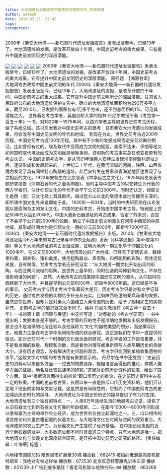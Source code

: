 ```yaml
---
title: 大地湾遗址发掘改写中国史前文明的年代_甘肃频道
author: wetech
date: 2019-02-21- 07:42
tags: 
categories: 
---
```

2006年《秦安大地湾——新石器时代遗址发掘报告》发表出版至今，已经13年了。大地湾遗址的发掘，是改革开放四十年间，中国史前考古的重大成果。它有提升中国史前文明历史的深层潜能。
<!-- more -->
                
<img align="center" border="0" src="http://p1.ifengimg.com/fck/2019_08/a3612036d2c9543_w214_h418.jpg" />
                
<img align="center" border="0" src="http://p1.ifengimg.com/fck/2019_08/57ef99493e3689a_w450_h300.jpg" />
                
<img align="center" border="0" src="http://p1.ifengimg.com/fck/2019_08/2f49a53616cbdae_w449_h338.jpg" />
            
<img align="center" border="0" src="http://p1.ifengimg.com/a/2019_08/1e60d1690e9d679_size18_w450_h255.jpg" />
<img align="center" border="0" src="http://p1.ifengimg.com/fck/2019_08/19f00b8d0cf3d5c_w450_h255.jpg" />
<img align="center" border="0" src="http://p0.ifengimg.com/a/2019_08/e0dc3155e1d54e3_size17_w450_h219.jpg" />
2006年《秦安大地湾——新石器时代遗址发掘报告》发表出版至今，已经13年了。大地湾遗址的发掘，是改革开放四十年间，中国史前考古的重大成果。它有提升中国史前文明历史的深层潜能。
原标题：【溯源甘肃】
      大地湾考古改写中国史前文明的年代
2006年《秦安大地湾——新石器时代遗址发掘报告》发表出版至今，已经13年了。大地湾遗址的发掘，是改革开放四十年间，中国史前考古的重大成果。它有提升中国史前文明历史的深层潜能。甘肃省人民政府公布的大地湾遗址保护文告中，确立的大地湾遗址面积约为293万多平方米。截至2010年，已发掘的面积仅有1万多平方米，还不到总面积的1%。可见其潜能之大。
世界著名考古学者，英国剑桥大学的格林·丹尼尔教授所著《考古学一百五十年》一书，对1820年—1975年间，以西方学者主导的世界史前考古历程，做了系统总结。该书启发我对中国史前考古的思考：甘肃秦安大地湾遗址的发掘成果，将会改写中国史前文明的年代和地域。
到现在为止，世界史前考古近200年历程，中国史前考古近100年历程。其中有不少新的发掘成果否定先前论断的例证。比如曾经有过的，埃及取代中亚而成为文明的摇篮，美索不达米、伊朗等地又如何暂时取代埃及而成为文明起源地等事例，说明新的考古事实总在改变着原有的考古认识。
中国的史前考古学，是从1921年瑞典人安特生发现河南仰韶村遗址之后，逐渐形成和发展起来的。上世纪二十年代，在黄河流域的河南、陕西、山西省境内发现了具有同样特点陶器的遗址。此后安特生在甘肃和青海湖地区也发现了与之相近的文化。1923年安特生在北京发表《中华远古之文化》。1925年阿恩发表专题研究报告《河南石器时代之着色陶器》。当时主导中国考古的以安特生为代表的西方学者们，估计仰韶文化的年代不会早于公元前2000年。同时还认定，仰韶文化是西（南）亚文化经土耳其斯坦，越过昆仑山以北的塔里木盆地传播至东亚的。即所谓中国文化外来说即始于此。
1930年—1931年，当时的中央研究院在山东发掘以黑面陶为主的龙山文化。中国的史前考古，开始由中国学者主导。特别是上世纪50年代以后到70年代，中国大量新石器遗址的考古成果，否定了外来说，否定了不会早于公元前2000年的论断。确立了中国史前文明源头在河南中西部的中原地域，其形成时间大约是仰韶文化一期的公元前5000年，即距今7000年前。
2006年《秦安大地湾——新石器时代遗址发掘报告》出版。2010年《甘肃省大地湾遗址距今6万年来的考古记录与旱作农业起源》发表（《科学通报》第55卷第10期）等关于大地湾遗址的考古发掘成果，证明大地湾一期文化早于仰韶文化约1000多年。在公元前6000年，大地湾周边的广大地域，已经有了定居农业，栽植黍和粟，饲养狗、猪和禽类，使用粗陶器皿、素面陶，和祭祀用的彩陶，居住泥筑房屋，且有聚落。甘肃考古学者还研究证实：“从大地湾一期文化开始出现的彩陶，与西亚两河流域的彩陶，是世界上最早的，同时创造的两种彩陶文化，不存在谁影响谁的问题”。
显然，大地湾考古的成果把中国史前文明的源头，从仰韶村向西移到了大地湾，并且提早到公元前6000年，即距今8000年前。这已经是不争的事实。
史前考古学与历史考古学有着较大差异。历史考古学只是对有文字记载的历史，通过考古发掘的实物给予补充和充实。比如陕西临潼的秦兵马俑的发掘，虽然震惊世界，但却只是对秦灭六国建立大秦帝国的历史，给予了栩栩如生的实物补充。
史前考古学的情况就完全不同了。格林·丹尼尔教授在《考古学一百五十年》一书的第十章《回顾与展望》中这样写道：“对泰勒的《考古学研究》一书中提出的：发掘本身是不够的。考古学家的目的绝不是准确地发掘和出版发掘报告，甚至也不是准确的地层比较以及他误称为‘文化’的器物类型的划分，而是撰写历史。他极力主张在考古学中采用他所谓的综合研究。这正是我们在书中一直提供的做法。即对史前时代一个时期的文化做全面的研究。考古学者的工作是否重要，并不是看发掘的数量、规模和次数，而是看他对撰写或重新撰写人类早期历史的贡献大小。没有历史观念，没有解决历史问题的观念，考古学只能回到单纯收集遗物的水平。”这段文字对中国的考古界是有重要启示的。
丹尼尔在书中还提到：“史前历史的资料可以来自多方面——过去的物质遗存，根据语言而得出的推论，体质人类学方面的证据，地名及比较民族学的研究。”这里对史前历史资料的获取，给出了四个方面。其中“根据语言而得出的推论”即口传历史的推论，在史前历史资料中占有一定的权重。中国的史前考古界，长期以来一直是排斥口传历史资料的，他们只认定地下挖出的实物与文献记载。这显然是有局限性的，它制约了中国史前考古向更加深远历史时代的探寻。
大地湾遗址为中国史前历史的探寻提供了有力的支撑。大地湾遗址有三个独有的特点：一、人类6万年连续生活的地层考古记录，提供了从旧石器文化到新石器文化可靠的年龄框架。二、在距今10000—8000年间形成以黍和粟为主导的旱作农业经济，成为世界农业独立起源地之一。三、口口相传的语言推论和大量古籍记载的伏羲文化，与大地湾文化在时间与空间的双双重合。大地湾成熟的农业生产力，为伏羲文化产生提供了经济基础。
在中国已经发掘的近万个新石器遗址中，大多数遗址都不同时具备这三个特点，只有大地湾是唯一。把大地湾文化与伏羲文化深度结合研究，是开拓中国史前历史研究的路径。
[责任编辑：叶海荣]
标签：
 
 
 
 
 
             
内地楼市调控加码 限售城市扩展至30城
播放数：682415
被指向俄泄露高度机密 特朗普：我绝对有权这样做
播放数：672536
北京反恐特警魔鬼训练实录
播放数：651239
小广告到底多猖狂？看老司机智斗地铁扫码小妹
播放数：663268
